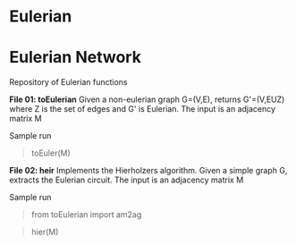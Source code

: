 # Eulerian
# Eulerian Network

Repository of Eulerian functions

**File 01: toEulerian**
Given a non-eulerian graph G=(V,E), returns G'=(V,EUZ) where Z is the set of edges and G' is Eulerian.
The input is an adjacency matrix M

Sample run
>toEuler(M)


**File 02: heir** 
Implements the Hierholzers algorithm. Given a simple graph G, extracts the Eulerian circuit.
The input is an adjacency matrix M

Sample run
>from toEulerian import am2ag

>hier(M)

